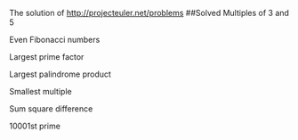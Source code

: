 The solution of http://projecteuler.net/problems
##Solved
Multiples of 3 and 5

Even Fibonacci numbers

Largest prime factor

Largest palindrome product

Smallest multiple

Sum square difference

10001st prime